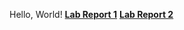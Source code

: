Hello, World!
**[Lab Report 1](https://aradomirovicucsd.github.io/cse15l-lab-reports/lab-report-1-week-2.html)**
**[Lab Report 2](https://aradomirovicucsd.github.io/cse15l-lab-reports/lab-report-2-week-4.html)**